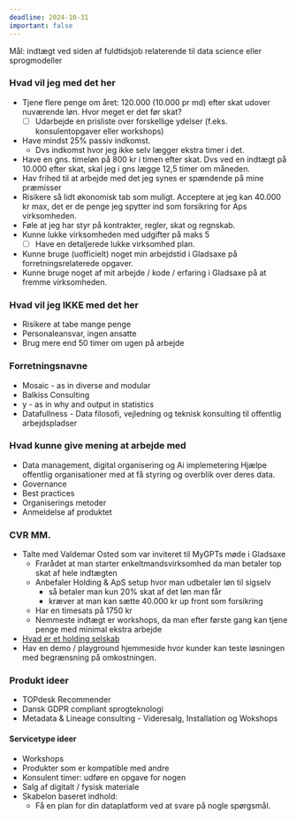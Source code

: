 ```yaml
---
deadline: 2024-10-31
important: false
---
```

Mål: indtægt ved siden af fuldtidsjob relaterende til data science eller sprogmodeller 

### Hvad vil jeg med det her
- Tjene flere penge om året: 120.000 (10.000 pr md) efter skat udover nuværende løn. Hvor meget er det før skat?
	- [ ] Udarbejde en prisliste over forskellige ydelser (f.eks. konsulentopgaver eller workshops)
- Have mindst 25% passiv indkomst.
	- Dvs indkomst hvor jeg ikke selv lægger ekstra timer i det.
- Have en gns. timeløn på 800 kr i timen efter skat.  Dvs ved en indtægt på 10.000 efter skat, skal jeg i gns lægge 12,5 timer om måneden.
- Hav frihed til at arbejde med det jeg synes er spændende på mine præmisser
- Risikere så lidt økonomisk tab som muligt. Acceptere at jeg kan 40.000 kr max, det er de penge jeg spytter ind som forsikring for Aps virksomheden.
- Føle at jeg har styr på kontrakter, regler, skat og regnskab.
- Kunne lukke virksomheden med udgifter på maks 5  
	- [ ] Have en detaljerede lukke virksomhed plan.
- Kunne bruge (uofficielt) noget min arbejdstid i Gladsaxe på forretningsrelaterede opgaver.
- Kunne bruge noget af mit arbejde / kode / erfaring i Gladsaxe på at fremme virksomheden.

### Hvad vil jeg IKKE med det her

- Risikere at tabe mange penge 
- Personaleansvar, ingen ansatte
- Brug mere end 50 timer om ugen på arbejde

### Forretningsnavne 
- Mosaic - as in diverse and modular 
- Balkiss Consulting 
- y - as in why and output in statistics 
- Datafullness - Data filosofi, vejledning og teknisk konsulting til  offentlig arbejdspladser 
### Hvad kunne give mening at arbejde med 
- Data management, digital organisering og Ai implemetering
Hjælpe offentlig organisationer med at få styring og overblik over deres data. 
- Governance 
- Best practices 
- Organiserings metoder 
- Anmeldelse af produktet 
### CVR MM. 
- Talte med Valdemar Osted som var inviteret til MyGPTs møde i Gladsaxe 
	- Frarådet at man starter enkeltmandsvirksomhed da man betaler top skat af hele indtægten
	- Anbefaler Holding & ApS setup hvor man udbetaler løn til sigselv 
		- så betaler man kun 20% skat af det løn man får 
		- kræver at man kan sætte 40.000 kr up front som forsikring 
	- Har en timesats på 1750 kr 
	- Nemmeste indtægt er workshops, da man efter første gang kan tjene penge med minimal ekstra arbejde 
- [Hvad er et holding selskab](https://www.nemadvokat.dk/blog/selskabsstiftelse/hvad-er-et-holdingselskab/#a305)
- Hav en demo / playground hjemmeside hvor kunder kan teste løsningen med begrænsning på omkostningen.

### Produkt ideer 
- TOPdesk Recommender 
- Dansk GDPR compliant sprogteknologi
- Metadata & Lineage consulting - Videresalg, Installation og Wokshops
#### Servicetype ideer
- Workshops 
- Produkter som er kompatible med andre 
- Konsulent timer: udføre en opgave for nogen
- Salg af digitalt / fysisk materiale 
- Skabelon baseret indhold:
	- Få en plan for din dataplatform ved at svare på nogle spørgsmål.


